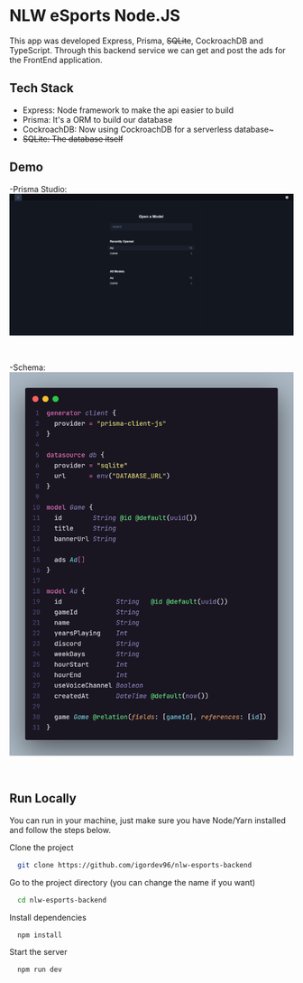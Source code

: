 # NLW eSports Node.JS

This app was developed Express, Prisma, ~~SQLite~~, CockroachDB and TypeScript. Through this backend service we can get and post the ads for the FrontEnd application.

## Tech Stack

- Express: Node framework to make the api easier to build
- Prisma: It's a ORM to build our database
- CockroachDB: Now using CockroachDB for a serverless database~
- ~~SQLite: The database itself~~

## Demo

-Prisma Studio:
<img src="https://github.com/igordev96/nlw-esports-backend/blob/master/repository/prismaStudio.gif">

<br>

-Schema:
<img src="https://github.com/igordev96/nlw-esports-backend/blob/master/repository/schema.png">

<br>

## Run Locally

You can run in your machine, just make sure you have Node/Yarn installed and follow the steps below.

Clone the project

```bash
  git clone https://github.com/igordev96/nlw-esports-backend
```

Go to the project directory (you can change the name if you want)

```bash
  cd nlw-esports-backend
```

Install dependencies

```bash
  npm install
```

Start the server

```bash
  npm run dev
```
